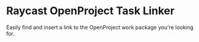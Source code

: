 # Raycast OpenProject Task Linker

Easily find and insert a link to the OpenProject work package you're looking for.

